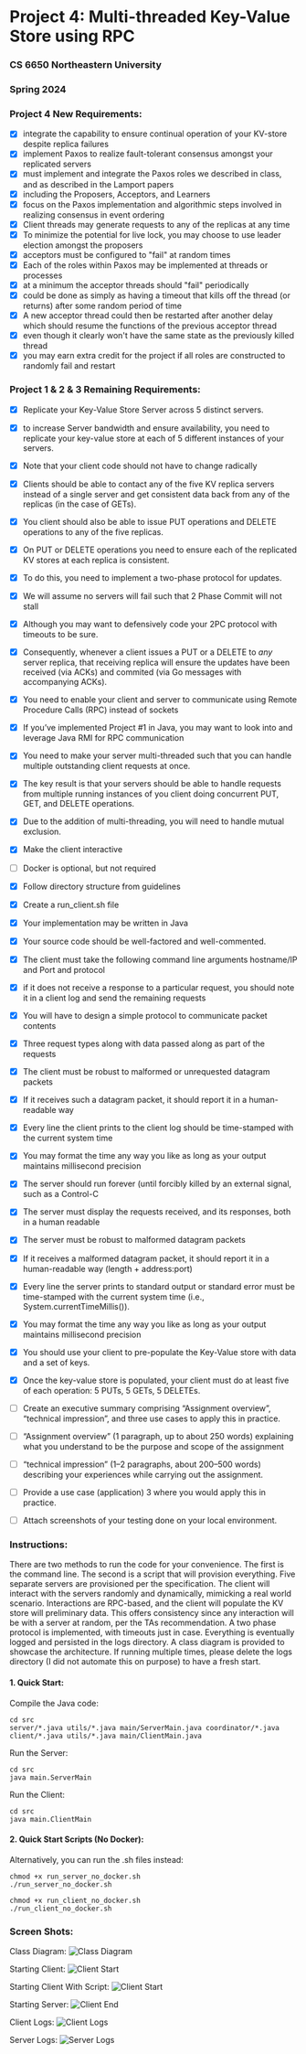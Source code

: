 # Project 4: Multi-threaded Key-Value Store using RPC
### CS 6650 Northeastern University
### Spring 2024

### Project 4 New Requirements:
- [X] integrate the capability to ensure continual operation of your KV-store despite replica failures
- [X] implement Paxos to realize fault-tolerant consensus amongst your replicated servers
- [X] must implement and integrate the Paxos roles we described in class, and as described in the Lamport papers
- [X] including the Proposers, Acceptors, and Learners
- [X] focus on the Paxos implementation and algorithmic steps involved in realizing consensus in event ordering
- [X] Client threads may generate requests to any of the replicas at any time
- [X] To minimize the potential for live lock, you may choose to use leader election amongst the proposers
- [X] acceptors must be configured to "fail" at random times
- [X] Each of the roles within Paxos may be implemented at threads or processes
- [X] at a minimum the acceptor threads should "fail" periodically
- [X] could be done as simply as having a timeout that kills off the thread (or returns) after some random period of time
- [X] A new acceptor thread could then be restarted after another delay which should resume the functions of the previous acceptor thread
- [X] even though it clearly won't have the same state as the previously killed thread
- [X] you may earn extra credit for the project if all roles are constructed to randomly fail and restart

### Project 1 & 2 & 3 Remaining Requirements:
- [X] Replicate your Key-Value Store Server across 5 distinct servers.
- [X] to increase Server bandwidth and ensure availability, you need to replicate your key-value store at each of 5 different instances of your servers.
- [X] Note that your client code should not have to change radically
- [X] Clients should be able to contact any of the five KV replica servers instead of a single server and get consistent data back from any of the replicas (in the case of GETs).
- [X] You client should also be able to issue PUT operations and DELETE operations to any of the five replicas.
- [X] On PUT or DELETE operations you need to ensure each of the replicated KV stores at each replica is consistent.
- [X] To do this, you need to implement a two-phase protocol for updates.
- [X] We will assume no servers will fail such that 2 Phase Commit will not stall
- [X] Although you may want to defensively code your 2PC protocol with timeouts to be sure.
- [X] Consequently, whenever a client issues a PUT or a DELETE to *any* server replica, that receiving replica will ensure the updates have been received (via ACKs) and commited (via Go messages with accompanying ACKs).
- [x] You need to enable your client and server to communicate using Remote Procedure Calls (RPC) instead of sockets
- [x] If you’ve implemented Project #1 in Java, you may want to look into and leverage Java RMI for RPC communication
- [x] You need to make your server multi-threaded such that you can handle multiple outstanding client requests at once.
- [x] The key result is that your servers should be able to handle requests from multiple running instances of you client doing concurrent PUT, GET, and DELETE operations.
- [x] Due to the addition of multi-threading, you will need to handle mutual exclusion.
- [x] Make the client interactive
- [ ] Docker is optional, but not required
- [x] Follow directory structure from guidelines
- [x] Create a run_client.sh file
- [x] Your implementation may be written in Java
- [x] Your source code should be well-factored and well-commented.
- [x] The client must take the following command line arguments hostname/IP and Port and protocol
- [x] if it does not receive a response to a particular request, you should note it in a client log and send the remaining requests
- [x] You will have to design a simple protocol to communicate packet contents
- [x] Three request types along with data passed along as part of the requests
- [x] The client must be robust to malformed or unrequested datagram packets
- [x] If it receives such a datagram packet, it should report it in a human-readable way
- [x] Every line the client prints to the client log should be time-stamped with the current system time
- [x] You may format the time any way you like as long as your output maintains millisecond precision
- [x] The server should run forever (until forcibly killed by an external signal, such as a Control-C
- [x] The server must display the requests received, and its responses, both in a human readable
- [x] The server must be robust to malformed datagram packets
- [x] If it receives a malformed datagram packet, it should report it in a human-readable way (length + address:port)
- [x] Every line the server prints to standard output or standard error must be time-stamped with the current system time (i.e., System.currentTimeMillis()).
- [x] You may format the time any way you like as long as your output maintains millisecond precision
- [x] You should use your client to pre-populate the Key-Value store with data and a set of keys.
- [x] Once the key-value store is populated, your client must do at least five of each operation: 5 PUTs, 5 GETs, 5 DELETEs.
- [ ] Create an executive summary comprising “Assignment overview”, “technical impression”, and three use cases to apply this in practice.
- [ ] “Assignment overview” (1 paragraph, up to about 250 words) explaining what you understand to be the purpose and scope of the assignment
- [ ] “technical impression” (1–2 paragraphs, about 200–500 words) describing your experiences while carrying out the assignment.
- [ ] Provide a use case (application) 3 where you would apply this in practice.
- [ ] Attach screenshots of your testing done on your local environment.


### Instructions:

There are two methods to run the code for your convenience. The first is the command line. The second is a script that will provision everything. Five separate servers are provisioned per the specification. The client will interact with the servers randomly and dynamically, mimicking a real world scenario. Interactions are RPC-based, and the client will populate the KV store will preliminary data. This offers consistency since any interaction will be with a server at random, per the TAs recommendation. A two phase protocol is implemented, with timeouts just in case. Everything is eventually logged and persisted in the logs directory. A class diagram is provided to showcase the architecture. If running multiple times, please delete the logs directory (I did not automate this on purpose) to have a fresh start.

#### 1. Quick Start:

Compile the Java code:

    cd src
    server/*.java utils/*.java main/ServerMain.java coordinator/*.java
    client/*.java utils/*.java main/ClientMain.java

Run the Server:

    cd src
    java main.ServerMain

Run the Client:

    cd src
    java main.ClientMain

#### 2. Quick Start Scripts (No Docker):

Alternatively, you can run the .sh files instead:

    chmod +x run_server_no_docker.sh
    ./run_server_no_docker.sh

    chmod +x run_client_no_docker.sh
    ./run_client_no_docker.sh

### Screen Shots:

Class Diagram:
![Class Diagram](artifacts/class_diagram.png "Class Diagram")

Starting Client:
![Client Start](artifacts/client_start.png "Client Start")

Starting Client With Script:
![Client Start](artifacts/project_intro_client.png "Script Client Start")

Starting Server:
![Client End](artifacts/server_start.png "Server Start")

Client Logs:
![Client Logs](artifacts/client_log.png "Client Logs")

Server Logs:
![Server Logs](artifacts/server_log.png "Server Logs")


